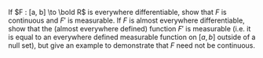 If $F : [a, b] \to \bold R$ is everywhere differentiable, show that $F$ is continuous and $F'$ is measurable. If $F$ is almost everywhere differentiable, show that the (almost everywhere defined) function $F'$ is measurable (i.e. it is equal to an everywhere defined measurable function on $[a, b]$ outside of a null set), but give an example to demonstrate that $F$ need not be continuous.